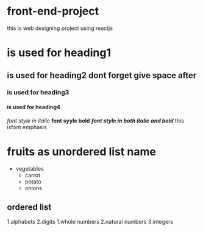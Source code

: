 # front-end-project
this is web designing project using reactjs
# is used for heading1
## is used for heading2 dont forget give space after 
### is used for heading3
#### is used for heading4
*font style in italic* 
**font syyle bold**
***font style in both italic and bold***
this isfont emphasis
# fruits as unordered list name
* vegetables
  * carrot
  * potato
  * onions
## ordered list
1.alphabets
2.digits
    1.whole numbers
    2.natural numbers
    3.integers
    
   
